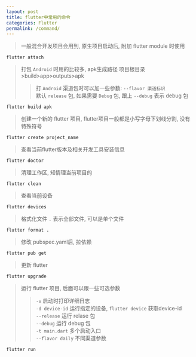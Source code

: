 ```yaml
---
layout: post
title: flutter中常用的命令
categories: Flutter
permalink: /command/
---
```


> 一般混合开发项目会用到, 原生项目启动后, 附加 flutter module 时使用

`flutter attach`


> 打包 `Android` 时用的比较多,  apk生成路径 项目根目录>build>app>outputs>apk
>> 打 `Android` 渠道包时可以加一些参数: `--flavor 渠道标识`<br>
>> 默认 `release` 包, 如果需要 `Debug` 包, 跟上 `--debug` 表示 debug 包

`flutter build apk`

> 创建一个新的 flutter 项目, flutter项目一般都是小写字母下划线分割, 没有特殊符号

 `flutter create project_name`

> 查看当前flutter版本及相关开发工具安装信息

`flutter doctor`

> 清理工作区, 知情理当前项目的

`flutter clean`

> 查看当前设备

`flutter devices`

> 格式化文件 `.` 表示全部文件, 可以是单个文件

`flutter format .`

> 修改 pubspec.yaml后, 拉依赖

`flutter pub get`

> 更新 flutter

`flutter upgrade`

> 运行 flutter 项目, 后面可以跟一些可选参数 
>> `-v` 启动时打印详细日志 <br>
>>`-d device-id` 运行指定的设备, `flutter device` 获取device-id <br>
>> `--release` 运行 relase 包 <br>
>> `--debug` 运行 debug 包 <br>
>> `-t main.dart` 多个启动入口 <br>
>> `--flavor daily` 不同渠道参数

`flutter run`